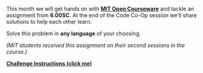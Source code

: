 This month we will get hands on with **[MIT Open Courseware]** and tackle an assignment from **6.00SC**.
At the end of the Code Co-Op session we'll share solutions to help each other learn.

Solve this problem in **any language** of your choosing.

_(MIT students received this assignment on their second sessions in the course.)_


**[Challenge Instructions (click me)]**



[mit open courseware]: ocw.mit.edu
[Challenge Instructions (click me)]: https://ocw.mit.edu/courses/electrical-engineering-and-computer-science/6-00sc-introduction-to-computer-science-and-programming-spring-2011/unit-1/lecture-4-machine-interpretation-of-a-program/MIT6_00SCS11_ps1.pdf
